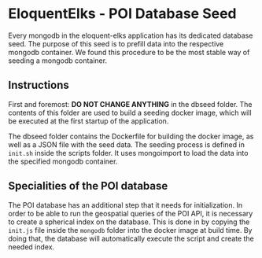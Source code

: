 
# EloquentElks - POI Database Seed 
Every mongodb in the eloquent-elks application has its dedicated database seed. The purpose of this seed is to prefill data into the respective mongodb container. We found this procedure to be the most stable way of seeding a mongodb container.
## Instructions
First and foremost: **DO NOT CHANGE ANYTHING** in the dbseed folder. The contents of this folder are used to build a seeding docker image, which will be executed at the first startup of the application.

The dbseed folder contains the Dockerfile for building the docker image, as well as a JSON file with the seed data. The seeding process is defined in `init.sh` inside the scripts folder. It uses mongoimport to load the data into the specified mongodb container.

## Specialities of the POI database
The POI database has an additional step that it needs for initialization. In order to be able to run the geospatial queries of the POI API, it is necessary to create a spherical index on the database. This is done in by copying the `init.js` file inside the `mongodb` folder into the docker image at build time. By doing that, the database will automatically execute the script and create the needed index.
